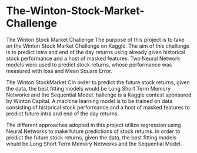 # The-Winton-Stock-Market-Challenge
The Winton Stock Market Challenge
The purpose of this project is to take on the Winton Stock Market Challenge on Kaggle. The aim of this challenge is to predict intra and end of the day returns using already given historical stock performance and a host of masked features.
Two Neural Network models were used to predict stock returns, whose performance was measured with loss and Mean Square Error.

The Winton StockMarket CIn order to predict the future stock returns, given the data, the best fitting models would be Long Short Term Memory Networks and the Sequential Model. hallenge is a Kaggle contest sponsored by Winton Capital. A machine learning model is to be trained on data consisting of historical stock performance and a host of masked features to predict future intra and end of the day returns.

The different approaches adopted in this project utilize regression using Neural Networks to make future predictions of stock returns. In order to predict the future stock returns, given the data, the best fitting models would be Long Short Term Memory Networks and the Sequential Model. 

